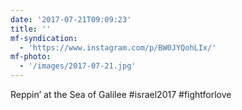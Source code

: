```yaml
---
date: '2017-07-21T09:09:23'
title: ''
mf-syndication:
  - 'https://www.instagram.com/p/BW0JYQohLIx/'
mf-photo:
  - '/images/2017-07-21.jpg'
---
```

Reppin’ at the Sea of Galilee #israel2017 #fightforlove
